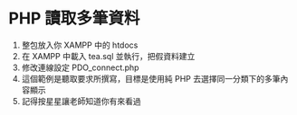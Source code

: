 # PHP 讀取多筆資料

1. 整包放入你 XAMPP 中的 htdocs
2. 在 XAMPP 中載入 tea.sql 並執行，把假資料建立
3. 修改連線設定 PDO_connect.php
4. 這個範例是聽取要求所撰寫，目標是使用純 PHP 去選擇同一分類下的多筆內容顯示
5. 記得按星星讓老師知道你有來看過
